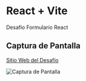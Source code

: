# React + Vite

Desafío Formulario React 

## Captura de Pantalla

[Sitio Web del Desafío](https://colaboradores-react.netlify.app/)

![Captura de Pantalla](https://i.imgur.com/kP2LGHU.png)


